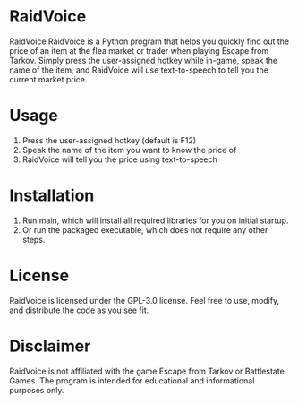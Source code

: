 # RaidVoice
 
RaidVoice
RaidVoice is a Python program that helps you quickly find out the price of an item at the flea market or trader when playing Escape from Tarkov. Simply press the user-assigned hotkey while in-game, speak the name of the item, and RaidVoice will use text-to-speech to tell you the current market price.

# Usage
1. Press the user-assigned hotkey (default is F12)
2. Speak the name of the item you want to know the price of
3. RaidVoice will tell you the price using text-to-speech

# Installation
1. Run main, which will install all required libraries for you on initial startup.
2. Or run the packaged executable, which does not require any other steps.

# License
RaidVoice is licensed under the GPL-3.0 license. Feel free to use, modify, and distribute the code as you see fit.

# Disclaimer
RaidVoice is not affiliated with the game Escape from Tarkov or Battlestate Games. The program is intended for educational and informational purposes only.

